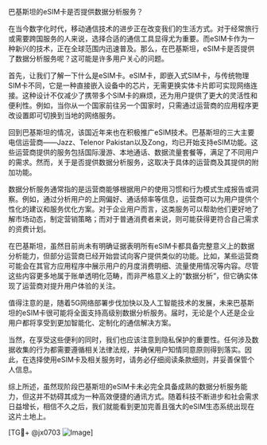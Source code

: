 巴基斯坦的eSIM卡是否提供数据分析服务？

在当今数字化时代，移动通信技术的进步正在改变我们的生活方式。对于经常旅行或需要跨国服务的人来说，选择合适的通信工具显得尤为重要。而eSIM卡作为一种新兴的技术，正在全球范围内迅速普及。那么，在巴基斯坦，eSIM卡是否提供了数据分析服务呢？这可能是许多用户关心的问题。

首先，让我们了解一下什么是eSIM卡。eSIM卡，即嵌入式SIM卡，与传统物理SIM卡不同，它是一种直接嵌入设备中的芯片，无需更换实体卡片即可实现网络连接。这种设计不仅减少了携带多个SIM卡的麻烦，还为用户提供了更大的灵活性和便利性。例如，当你从一个国家前往另一个国家时，只需通过运营商的应用程序更改设置即可切换到当地的网络服务。

回到巴基斯坦的情况，该国近年来也在积极推广eSIM技术。巴基斯坦的三大主要电信运营商——Jazz、Telenor Pakistan以及Zong，均已开始支持eSIM功能。这些运营商提供的服务包括国际漫游、本地通话、数据流量套餐等，满足了不同用户的需求。然而，关于是否提供数据分析服务，这取决于具体的运营商及其提供的附加功能。

数据分析服务通常指的是运营商能够根据用户的使用习惯和行为模式生成报告或洞察。例如，通过分析用户的上网偏好、通话频率等信息，运营商可以为用户提供个性化的建议和服务优化方案。对于企业用户而言，这类服务可以帮助他们更好地了解市场动态，制定营销策略；而对于普通消费者来说，则可能获得更符合自己需求的资费计划。

在巴基斯坦，虽然目前尚未有明确证据表明所有eSIM卡都具备完整意义上的数据分析能力，但部分运营商已经开始尝试向客户提供类似的功能。比如，某些运营商可能会在其官方应用程序中展示用户的月度消费明细、流量使用情况等内容。尽管这些内容更多地属于账单透明化范畴，而非严格意义上的“数据分析”，但它确实体现了运营商对提升用户体验的关注。

值得注意的是，随着5G网络部署步伐加快以及人工智能技术的发展，未来巴基斯坦的eSIM卡很可能将全面支持高级别数据分析服务。届时，无论是个人还是企业用户都将享受到更加智能化、定制化的通信解决方案。

当然，在享受这些便利的同时，我们也应该注意到隐私保护的重要性。任何涉及数据收集的行为都需要遵循相关法律法规，并确保用户知情同意原则得到落实。因此，在选择使用eSIM卡及相关服务时，请务必仔细阅读条款细则，并妥善保管个人信息。

综上所述，虽然现阶段巴基斯坦的eSIM卡未必完全具备成熟的数据分析服务能力，但这并不妨碍其成为一种高效便捷的通讯方式。随着科技不断进步和社会需求日益增长，相信不久之后，我们就能看到更加完善且强大的eSIM生态系统出现在这片土地上。

[TG💪+ @jx0703 ![Image](https://github.com/user-attachments/assets/dbca1d08-cadb-493c-b0ec-ad6f7a83f270)]